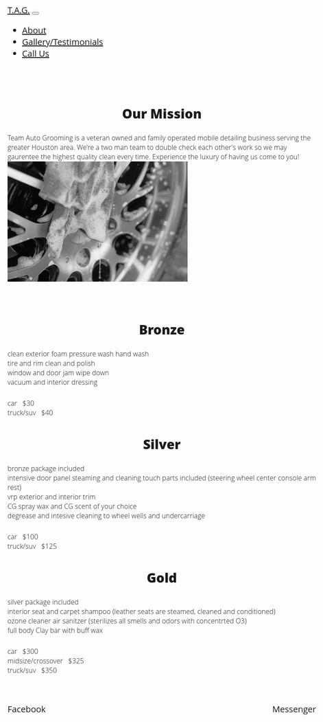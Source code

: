 <?xml version="1.0" encoding="UTF-8"?>
<!DOCTYPE html>
<html xmlns="http://www.w3.org/1999/xhtml" xml:lang="en" lang="en">
<head>
<title>TAG mobile detailing</title>
<link rel="apple-touch-icon" sizes="180x180" href="/apple-touch-icon.png">
<link rel="icon" type="image/png" sizes="32x32" href="/favicon-32x32.png">
<link rel="icon" type="image/png" sizes="16x16" href="/favicon-16x16.png">
<link rel="manifest" href="/site.webmanifest">
<link rel="stylesheet" href="https://maxcdn.bootstrapcdn.com/bootstrap/4.3.1/css/bootstrap.min.css">
<script src="http://code.jquery.com/jquery-latest.min.js"></script>
<script src="http://codeorigin.jquery.com/ui/1.12.1/jquery-ui.min.js"></script>
<link href='https://fonts.googleapis.com/css?family=Carme' rel='stylesheet'>
<style>
body {
  font-family: 'Open Sans', sans-serif; font-size: 20px;
  }
h2 {
  font-weight: 800; text-align: center;
  }
p {
  font-weight: 100; font-size: 16px; margin: 0; padding: 3;
  white-space: normal;
  }    
</style>
</head>
<body>
<!--nav collapse bar-->
  <nav class="navbar navbar-expand-md bg-primary navbar-dark">
    <a class="navbar-brand" href="#">T.A.G.</a>
      <button class="navbar-toggler" type="button" data-toggle="collapse" data-target="#collapsibleNavbar">
        <span class="navbar-toggler-icon"></span>
      </button>
      <div class="collapse navbar-collapse" id="collapsibleNavbar">
        <ul class="navbar-nav">
          <li class="nav-item">
            <a class="nav-link" href="#about.html">About</a>
          </li>
          <li class="nav-item">
            <a class="nav-link" href="#gallery.html">Gallery/Testimonials</a>
          </li>
          <li class="nav-item">
            <a class="nav-link" href="#">Call Us</a>
          </li>      
        </ul>
      </div>  
    </nav>
<!--end nav bar-->

<!--about/mission-->
<div class="container-fluid bg-dark text-light">
      <div class="row">
        <div class="col-sm-6">
          <p> &nbsp; </p>
          <p> &nbsp; </p>
          <h2>Our Mission</h2>
          <p class="text-center">Team Auto Grooming is a veteran owned and family operated mobile detailing business serving the
            greater Houston area. We're a two man team to double check each other's work so we may gaurentee the highest quality clean 
            every time. Experience the luxury of having us come to you!
          </p>
        </div>
  <!--IMAGE-->
        <div class="col-sm-6">
        <p><img src="img/rim1.jpg" class="pt-5 pb-5 pr-1 mx-auto d-block float-right" ></p>
        </div>  
      </div>
    </div>  
    <p> &nbsp; </p>
    <p> &nbsp; </p>
<!--(service bronze) (about us)-->

<div class="container">
      <div class="row">  
        <div class="col-sm-4">
          <h2>Bronze</h2>
          <p>clean exterior foam pressure wash hand wash</p>
          <p>tire and rim clean and polish </p>
          <p>window and door jam wipe down</p>
          <p>vacuum and interior dressing</p><br>
          <p>car  &nbsp; $30</p>
          <p>truck/suv  &nbsp; $40</p>
        </div>    
  <!--(service silver) -->  
        <div class="col-sm-4">
          <h2>Silver</h2>
          <p>bronze package included</p>
          <p>intensive door panel steaming and cleaning touch parts included (steering wheel center console arm rest)</p>
          <p>vrp exterior and  interior trim</p>
          <p>CG spray wax and CG scent of your choice</p>
          <p>degrease and intesive cleaning to wheel wells and undercarriage</p><br>
          <p>car  &nbsp; $100</p>
          <p>truck/suv  &nbsp; $125</p>
        </div>    
  <!--gold serv-->
        <div class="col-sm-4">
          <h2>Gold</h2>
          <p>silver package included</p>
          <p>interior seat and carpet shampoo (leather seats are steamed, cleaned and conditioned)</p>
          <p>ozone cleaner air sanitzer (sterilizes all smells and odors with concentrted O3)</p>
          <p>full body Clay bar with buff wax</p><br>
          <p>car  &nbsp; $300</p>
          <p>midsize/crossover  &nbsp; $325</p>
          <p>truck/suv  &nbsp; $350</p>
        </div>
      </div>    
    </div>
    <p> &nbsp; </p>
    <p> &nbsp; </p>
    <!--footer and socials-->
      <div class="footer bg-dark text-white">
        <p> &nbsp; </p>
          <a class="col-6 text-white" style="text-decoration: none;" href="text-white" href="https://www.facebook.com/">Facebook</a>
          <a class="col-6 text-white" style="float: right; text-decoration: none;" href="">Messenger</a>
        <p> &nbsp; </p>  
      </div>

</body>
</html>
